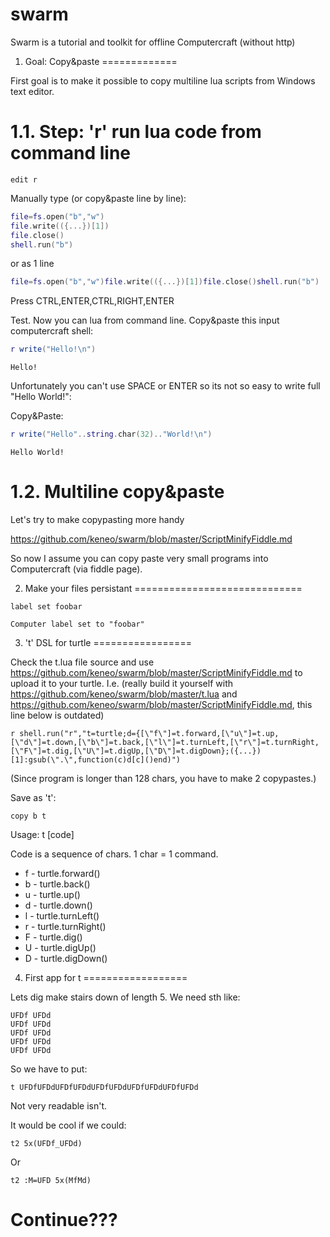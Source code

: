 swarm
=====

Swarm is a tutorial and toolkit for offline Computercraft (without http)

1. Goal: Copy&paste
=============

First goal is to make it possible to copy multiline lua scripts from Windows text editor.

1.1. Step: 'r' run lua code from command line
==========

```shell
edit r
```

Manually type (or copy&paste line by line):

```lua
file=fs.open("b","w")
file.write(({...})[1])
file.close()
shell.run("b")
```

or as 1 line

```lua
file=fs.open("b","w")file.write(({...})[1])file.close()shell.run("b")
```

Press CTRL,ENTER,CTRL,RIGHT,ENTER

Test. Now you can lua from command line. Copy&paste this input computercraft shell:

```lua
r write("Hello!\n")
```
```
Hello!
```

Unfortunately you can't use SPACE or ENTER so its not so easy to write full "Hello World!":

Copy&Paste:
```lua
r write("Hello"..string.char(32).."World!\n")
```
```
Hello World!
```

1.2. Multiline copy&paste
=================

Let's try to make copypasting more handy

https://github.com/keneo/swarm/blob/master/ScriptMinifyFiddle.md

So now I assume you can copy paste very small programs into Computercraft (via fiddle page).

2. Make your files persistant
=============================

```
label set foobar
```
```
Computer label set to "foobar"
```

3. 't' DSL for turtle
=================

Check the t.lua file source and use https://github.com/keneo/swarm/blob/master/ScriptMinifyFiddle.md to upload it to your turtle.
I.e. (really build it yourself with https://github.com/keneo/swarm/blob/master/t.lua and https://github.com/keneo/swarm/blob/master/ScriptMinifyFiddle.md, this line below is outdated)
```
r shell.run("r","t=turtle;d={[\"f\"]=t.forward,[\"u\"]=t.up,[\"d\"]=t.down,[\"b\"]=t.back,[\"l\"]=t.turnLeft,[\"r\"]=t.turnRight,[\"F\"]=t.dig,[\"U\"]=t.digUp,[\"D\"]=t.digDown};({...})[1]:gsub(\".\",function(c)d[c]()end)")
```
(Since program is longer than 128 chars, you have to make 2 copypastes.)

Save as 't':
```
copy b t
```



Usage: t [code]

Code is a sequence of chars. 1 char = 1 command.

* f - turtle.forward()
* b - turtle.back()
* u - turtle.up()
* d - turtle.down()
* l - turtle.turnLeft()
* r - turtle.turnRight()
* F - turtle.dig()
* U - turtle.digUp()
* D - turtle.digDown()

4. First app for t
==================

Lets dig make stairs down of length 5. We need sth like:
```
UFDf UFDd
UFDf UFDd
UFDf UFDd
UFDf UFDd
UFDf UFDd
```
So we have to put:
```
t UFDfUFDdUFDfUFDdUFDfUFDdUFDfUFDdUFDfUFDd
```

Not very readable isn't.

It would be cool if we could:

```
t2 5x(UFDf_UFDd)
```

Or

```
t2 :M=UFD 5x(MfMd)
```

Continue???
===============
